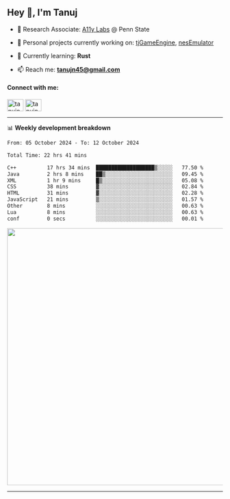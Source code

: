 <h2>Hey 👋, I'm Tanuj</h2>

- 🔬 Research Associate: [A11y Labs](https://a11y.ist.psu.edu/) @ Penn State 

- 🔭 Personal projects currently working on: [tjGameEngine](https://github.com/tanujn45/tjGameEngine), [nesEmulator](https://github.com/tanujn45/nesEmulator)

- 🌱 Currently learning: **Rust**

- 📫 Reach me: **tanujn45@gmail.com**

<h4 align="left">Connect with me:</h4>
<p align="left">
<a href="https://twitter.com/tanujn45" target="blank"><img align="center" src="https://raw.githubusercontent.com/rahuldkjain/github-profile-readme-generator/master/src/images/icons/Social/twitter.svg" alt="tanujn45" height="28" width="38" /></a>
<a href="https://linkedin.com/in/tanujn45" target="blank"><img align="center" src="https://raw.githubusercontent.com/rahuldkjain/github-profile-readme-generator/master/src/images/icons/Social/linked-in-alt.svg" alt="tanujn45" height="28" width="38" /></a>
</p>

-------

📊 **Weekly development breakdown**
<!--START_SECTION:waka-->

```txt
From: 05 October 2024 - To: 12 October 2024

Total Time: 22 hrs 41 mins

C++          17 hrs 34 mins  ███████████████████▒░░░░░   77.50 %
Java         2 hrs 8 mins    ██▒░░░░░░░░░░░░░░░░░░░░░░   09.45 %
XML          1 hr 9 mins     █▒░░░░░░░░░░░░░░░░░░░░░░░   05.08 %
CSS          38 mins         ▓░░░░░░░░░░░░░░░░░░░░░░░░   02.84 %
HTML         31 mins         ▓░░░░░░░░░░░░░░░░░░░░░░░░   02.28 %
JavaScript   21 mins         ▒░░░░░░░░░░░░░░░░░░░░░░░░   01.57 %
Other        8 mins          ░░░░░░░░░░░░░░░░░░░░░░░░░   00.63 %
Lua          8 mins          ░░░░░░░░░░░░░░░░░░░░░░░░░   00.63 %
conf         0 secs          ░░░░░░░░░░░░░░░░░░░░░░░░░   00.01 %
```

<!--END_SECTION:waka-->

<img src="https://wakatime.com/share/@018e9abd-1aa4-4aa6-9db7-5ca3b999e810/4650b67a-98aa-46b4-b598-3d8a2451f0df.svg" width="600"/>

-------
